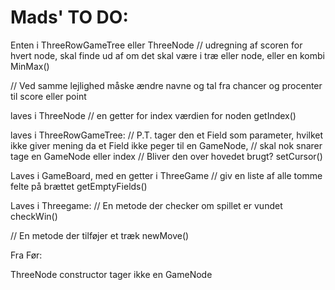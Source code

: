# Mads' TO DO:

Enten i ThreeRowGameTree eller ThreeNode
// udregning af scoren for hvert node, skal finde ud af om det skal være i træ eller node, eller en kombi
MinMax()

// Ved samme lejlighed måske ændre navne og tal fra chancer og procenter til score eller point

laves i ThreeNode
// en getter for index værdien for noden
getIndex()

laves i ThreeRowGameTree:
// P.T. tager den et Field som parameter, hvilket ikke giver mening da et Field ikke peger til en GameNode,
// skal nok snarer tage en GameNode eller index
// Bliver den over hovedet brugt?
setCursor()

Laves i GameBoard, med en getter i ThreeGame
// giv en liste af alle tomme felte på brættet
getEmptyFields()

Laves i Threegame:
// En metode der checker om spillet er vundet
checkWin()

// En metode der tilføjer et træk
newMove()


Fra Før:

ThreeNode constructor tager ikke en GameNode




